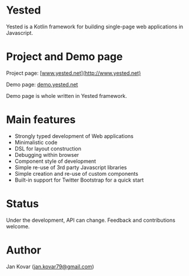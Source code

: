 Yested
======
Yested is a Kotlin framework for building single-page web applications in Javascript.

# Project and Demo page
Project page: [www.yested.net](http://www.yested.net)

Demo page: [demo.yested.net](http://demo.yested.net)

Demo page is whole written in Yested framework.

# Main features
* Strongly typed development of Web applications
* Minimalistic code 
* DSL for layout construction
* Debugging within browser
* Component style of development 
* Simple re-use of 3rd party Javascript libraries 
* Simple creation and re-use of custom components 
* Built-in support for Twitter Bootstrap for a quick start 

# Status
Under the development, API can change. Feedback and contributions welcome.

# Author
Jan Kovar (jan.kovar79@gmail.com)
